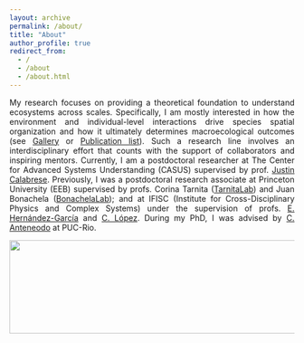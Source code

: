 ```yaml
---	
layout: archive
permalink: /about/
title: "About"  
author_profile: true	
redirect_from:
  - /
  - /about
  - /about.html
---
```



<!--

My research focuses on providing a theoretical foundation to understand ecosystems across scales. Specifically, I'm mostly interested on how the environment and individual-level interactions drive species spatial organization and how it ultimately determines macroecological outcomes. Such a research line involves an interdisciplinary effort that counts with the support of collaborators and inspiring mentors.
I received my doctoral degree in 2018, at Pontifícia Universidade Católica do Rio de Janeiro (PUC-Rio), with the thesis “Collective behavior of living beings under spatiotemporal environmental fluctuations”, advised by prof. Celia Anteneodo. After that I worked as a postdoctoral researcher at IFISC (Institute for Cross-Disciplinary Physics and Complex Systems), supervised by profs. Emilio Hernández-García and Cristóbal López, and at Princeton University (Department of Ecology and Evolutionary Biology) under the supervision of professors Corina Tarnita and Juan Bonachela (Department of Ecology, Evolution, and Natural Resources, Rutgers University). Currently, I am a postdoctoral researcher at The Center for Advanced Systems Understanding (CASUS) supervised of prof. Justin Calabrese.


<p align="center">
  <img width="499" height="129" src="https://ehcolombo.github.io/images/spacetime.png">
</p>

<p align="center">
  <img width="648" height="640" src="https://ehcolombo.github.io/images/bg.png">
</p>

I am a physicist interested in the macroscopic phenomena that emerge in biological populations, focusing on topics such as population survival in heterogeneous environment, self-organization and ecosystem diversity. I received my doctoral degree in 2018, at Pontifícia Universidade Católica do Rio de Janeiro (PUC-Rio), with the thesis “Collective behavior of living beings under spatiotemporal environmental fluctuations”, advised by prof. Celia Anteneodo. From 2018 to 2020, I was a Postdoctoral researcher at IFISC (Institute for Cross-Disciplinary Physics and Complex Systems), working with profs. Emilio Hernández-García and Cristóbal López. At the moment, I am a Postdoctoral Research Associate at Princeton University under the supervision of professors Corina Tarnita (Departament of Ecology and Evolutionary Biology, Princeton University) and Juan Bonachela (Department of Ecology, Evolution, and Natural Resources, Rutgers University).


-->

<p align="justify">
My research focuses on providing a theoretical foundation to understand ecosystems across scales. Specifically, I am mostly interested in how the environment and individual-level interactions drive species spatial organization and how it ultimately determines macroecological outcomes (see <a href="https://ehcolombo.github.io/gallery/">Gallery</a> or <a href="https://scholar.google.com.br/citations?user=mMCHQ9oAAAAJ&hl=en-us">Publication list</a>). 
Such a research line involves an interdisciplinary effort that counts with the support of collaborators and inspiring mentors. Currently, I am a postdoctoral researcher at The Center for Advanced Systems Understanding (CASUS) supervised by prof. <a href="https://scholar.google.com/citations?user=Omso22YAAAAJ&hl=en&oi=ao">Justin Calabrese</a>. Previously, I was a postdoctoral research associate at Princeton University (EEB) supervised by profs. Corina Tarnita (<a href="https://scholar.princeton.edu/ctarnita/home">TarnitaLab</a>) and Juan Bonachela (<a href="http://www.ugr.es/~jabonachela/">BonachelaLab</a>); and at IFISC (Institute for Cross-Disciplinary Physics and Complex Systems) under the supervision of profs. <a href="https://ifisc.uib-csic.es/users/emilio/">E. Hernández-García</a> and <a href="https://scholar.google.com/citations?user=HPapE6oAAAAJ&hl=en&oi=ao">C. López</a>. During my PhD, I was advised by 
<a href="https://sites.google.com/view/complex-systems-fis-puc-rio">C. Anteneodo</a> at PUC-Rio.
</p>

<p align="justify">

</p>


<p align="center">
  <img width="640" height="165" src="https://ehcolombo.github.io/images/spacetime.png">
</p>
